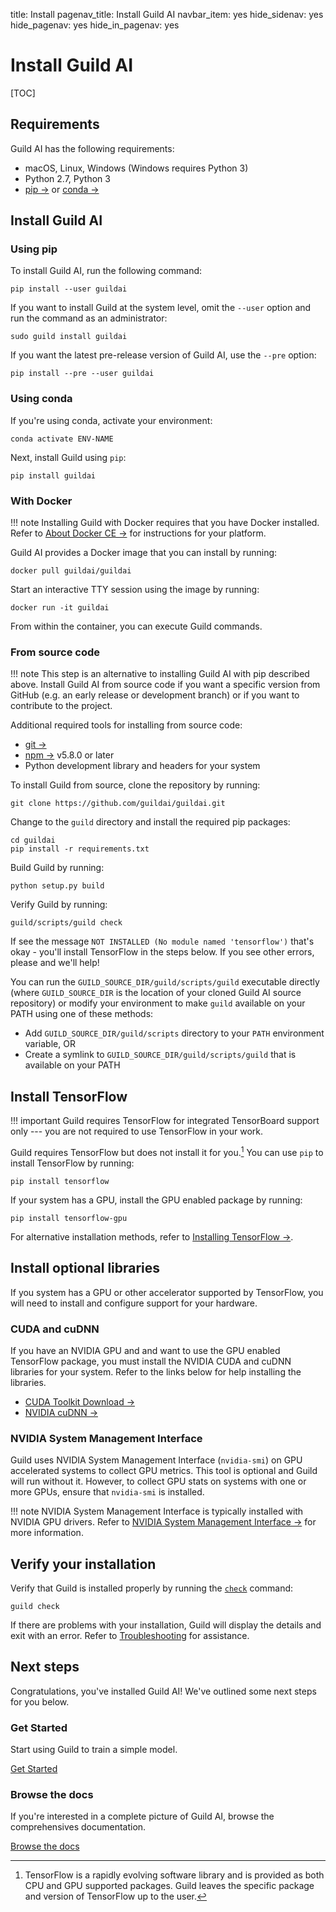 title: Install
pagenav_title: Install Guild AI
navbar_item: yes
hide_sidenav: yes
hide_pagenav: yes
hide_in_pagenav: yes

# Install Guild AI

[TOC]

## Requirements

Guild AI has the following requirements:

- macOS, Linux, Windows (Windows requires Python 3)
- Python 2.7, Python 3
- [pip ->](https://pip.pypa.io/en/stable/installing/)
  or [conda ->](https://docs.conda.io/projects/conda/en/latest/user-guide/install/)

## Install Guild AI

### Using pip

To install Guild AI, run the following command:

``` command
pip install --user guildai
```

If you want to install Guild at the system level, omit the `--user`
option and run the command as an administrator:

``` command
sudo guild install guildai
```

If you want the latest pre-release version of Guild AI, use the
``--pre`` option:

``` command
pip install --pre --user guildai
```

### Using conda

If you're using conda, activate your environment:

``` command
conda activate ENV-NAME
```

Next, install Guild using `pip`:

``` command
pip install guildai
```

### With Docker

!!! note
    Installing Guild with Docker requires that you have Docker
    installed. Refer to [About Docker CE
    ->](https://docs.docker.com/install/) for instructions for your
    platform.

Guild AI provides a Docker image that you can install by running:

``` command
docker pull guildai/guildai
```

Start an interactive TTY session using the image by running:

``` command
docker run -it guildai
```

From within the container, you can execute Guild commands.

### From source code

!!! note
    This step is an alternative to installing Guild AI with pip
    described above. Install Guild AI from source code if you want a
    specific version from GitHub (e.g. an early release or development
    branch) or if you want to contribute to the project.

Additional required tools for installing from source code:

- [git ->](https://help.github.com/articles/set-up-git/)
- [npm ->](https://www.npmjs.com/get-npm) v5.8.0 or later
- Python development library and headers for your system

To install Guild from source, clone the repository by running:

``` command
git clone https://github.com/guildai/guildai.git
```

Change to the `guild` directory and install the required pip packages:

``` command
cd guildai
pip install -r requirements.txt
```

Build Guild by running:

``` command
python setup.py build
```

Verify Guild by running:

``` command
guild/scripts/guild check
```

If see the message ``NOT INSTALLED (No module named 'tensorflow')``
that's okay - you'll install TensorFlow in the steps below. If you see
other errors, please [](alias:open-an-issue) and we'll help!

You can run the `GUILD_SOURCE_DIR/guild/scripts/guild` executable
directly (where `GUILD_SOURCE_DIR` is the location of your cloned
Guild AI source repository) or modify your environment to make `guild`
available on your PATH using one of these methods:

- Add `GUILD_SOURCE_DIR/guild/scripts` directory to your `PATH` environment
  variable, OR
- Create a symlink to `GUILD_SOURCE_DIR/guild/scripts/guild` that is
  available on your PATH

## Install TensorFlow

!!! important
    Guild requires TensorFlow for integrated TensorBoard
    support only --- you are not required to use TensorFlow in your
    work.

Guild requires TensorFlow but does not install it for
you.[^tf-install] You can use `pip` to install TensorFlow by running:

[^tf-install]:
    TensorFlow is a rapidly evolving software library and is provided as
    both CPU and GPU supported packages. Guild leaves the specific package
    and version of TensorFlow up to the user.

``` command
pip install tensorflow
```

If your system has a GPU, install the GPU enabled package by running:

``` command
pip install tensorflow-gpu
```

For alternative installation methods, refer to [Installing TensorFlow
->](https://www.tensorflow.org/install/).

## Install optional libraries

If you system has a GPU or other accelerator supported by TensorFlow,
you will need to install and configure support for your hardware.

### CUDA and cuDNN

If you have an NVIDIA GPU and and want to use the GPU enabled
TensorFlow package, you must install the NVIDIA CUDA and cuDNN
libraries for your system. Refer to the links below for help
installing the libraries.

- [CUDA Toolkit Download ->](https://developer.nvidia.com/cuda-downloads)
- [NVIDIA cuDNN ->](https://developer.nvidia.com/cudnn)

### NVIDIA System Management Interface

Guild uses NVIDIA System Management Interface (`nvidia-smi`) on GPU
accelerated systems to collect GPU metrics. This tool is optional and
Guild will run without it. However, to collect GPU stats on systems
with one or more GPUs, ensure that `nvidia-smi` is installed.

!!! note
    NVIDIA System Management Interface is typically installed with NVIDIA
    GPU drivers. Refer to [NVIDIA System Management Interface
    ->](https://developer.nvidia.com/nvidia-system-management-interface)
    for more information.

## Verify your installation

Verify that Guild is installed properly by running the
[`check`](docs/commands/check) command:

``` command
guild check
```

If there are problems with your installation, Guild will display the
details and exit with an error. Refer to
[Troubleshooting](/troubleshooting) for assistance.

## Next steps

Congratulations, you've installed Guild AI! We've outlined some next
steps for you below.

<div class="row match-height">
<div class="col col-md-4">
<div class="promo left">
<h3>Get Started</h3>
<p class="expand">

Start using Guild to train a simple model.

</p>
<a class="btn btn-primary cta" href="/docs/start/"
  >Get Started <i class="fa next"></i></a>
</div>
</div>

<div class="col col-md-6">
<div class="promo left">
<h3>Browse the docs</h3>
<p class="expand">

If you're interested in a complete picture of Guild AI, browse the
comprehensives documentation.

</p>
<a class="btn btn-primary" href="/docs/">Browse the docs <i class="fa next"></i></a>
</div>
</div>
</div>
